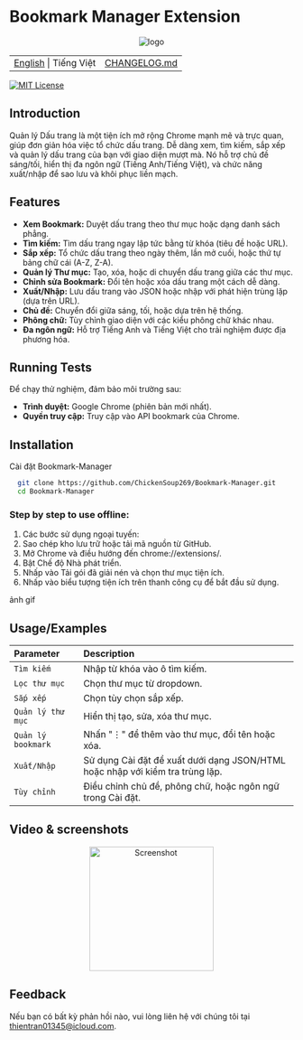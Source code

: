 # Bookmark Manager Extension

<div align="center">
<img src="./images/logo.png" alt="logo">
</div>

<table width="100%">
  <tr>
    <td align="left">
      <a href="https://github.com/ChickenSoup269/Bookmark-Manager/blob/main/README.md">English</a> | Tiếng Việt
    </td>
    <td align="right">
      <a href="https://github.com/ChickenSoup269/Extension_Bookmark-Manager/blob/main/CHANGELOG.md">CHANGELOG.md</a>
    </td>
  </tr>
</table>

[![MIT License](https://img.shields.io/badge/License-MIT-green.svg)](https://choosealicense.com/licenses/mit/)

## Introduction

Quản lý Dấu trang là một tiện ích mở rộng Chrome mạnh mẽ và trực quan, giúp đơn giản hóa việc tổ chức dấu trang. Dễ dàng xem, tìm kiếm, sắp xếp và quản lý dấu trang của bạn với giao diện mượt mà. Nó hỗ trợ chủ đề sáng/tối, hiển thị đa ngôn ngữ (Tiếng Anh/Tiếng Việt), và chức năng xuất/nhập để sao lưu và khôi phục liền mạch.

## Features

- **Xem Bookmark:** Duyệt dấu trang theo thư mục hoặc dạng danh sách phẳng.
- **Tìm kiếm:** Tìm dấu trang ngay lập tức bằng từ khóa (tiêu đề hoặc URL).
- **Sắp xếp:** Tổ chức dấu trang theo ngày thêm, lần mở cuối, hoặc thứ tự bảng chữ cái (A-Z, Z-A).
- **Quản lý Thư mục:** Tạo, xóa, hoặc di chuyển dấu trang giữa các thư mục.
- **Chỉnh sửa Bookmark:** Đổi tên hoặc xóa dấu trang một cách dễ dàng.
- **Xuất/Nhập:** Lưu dấu trang vào JSON hoặc nhập với phát hiện trùng lặp (dựa trên URL).
- **Chủ đề:** Chuyển đổi giữa sáng, tối, hoặc dựa trên hệ thống.
- **Phông chữ:** Tùy chỉnh giao diện với các kiểu phông chữ khác nhau.
- **Đa ngôn ngữ:** Hỗ trợ Tiếng Anh và Tiếng Việt cho trải nghiệm được địa phương hóa.

## Running Tests

Để chạy thử nghiệm, đảm bảo môi trường sau:

- **Trình duyệt:** Google Chrome (phiên bản mới nhất).
- **Quyền truy cập:** Truy cập vào API bookmark của Chrome.

## Installation

Cài đặt Bookmark-Manager

```bash
  git clone https://github.com/ChickenSoup269/Bookmark-Manager.git
  cd Bookmark-Manager
```

### Step by step to use offline:

1. Các bước sử dụng ngoại tuyến:
2. Sao chép kho lưu trữ hoặc tải mã nguồn từ GitHub.
3. Mở Chrome và điều hướng đến chrome://extensions/.
4. Bật Chế độ Nhà phát triển.
5. Nhấp vào Tải gói đã giải nén và chọn thư mục tiện ích.
6. Nhấp vào biểu tượng tiện ích trên thanh công cụ để bắt đầu sử dụng.

ảnh gif

## Usage/Examples

| Parameter          | Description                                                                   |
| :----------------- | :---------------------------------------------------------------------------- |
| `Tìm kiếm`         | Nhập từ khóa vào ô tìm kiếm.                                                  |
| `Lọc thư mục`      | Chọn thư mục từ dropdown.                                                     |
| `Sắp xếp`          | Chọn tùy chọn sắp xếp.                                                        |
| `Quản lý thư mục`  | Hiển thị tạo, sửa, xóa thư mục.                                               |
| `Quản lý bookmark` | Nhấn "⋮" để thêm vào thư mục, đổi tên hoặc xóa.                               |
| `Xuất/Nhập`        | Sử dụng Cài đặt để xuất dưới dạng JSON/HTML hoặc nhập với kiểm tra trùng lặp. |
| `Tùy chỉnh`        | Điều chỉnh chủ đề, phông chữ, hoặc ngôn ngữ trong Cài đặt.                    |

## Video & screenshots

<p align="center"> <img src="./images/Screenshot.png" alt="Screenshot" width="220"/> </p>

<div style="text-align: center;">

</div>

## Feedback

Nếu bạn có bất kỳ phản hồi nào, vui lòng liên hệ với chúng tôi tại thientran01345@icloud.com.
